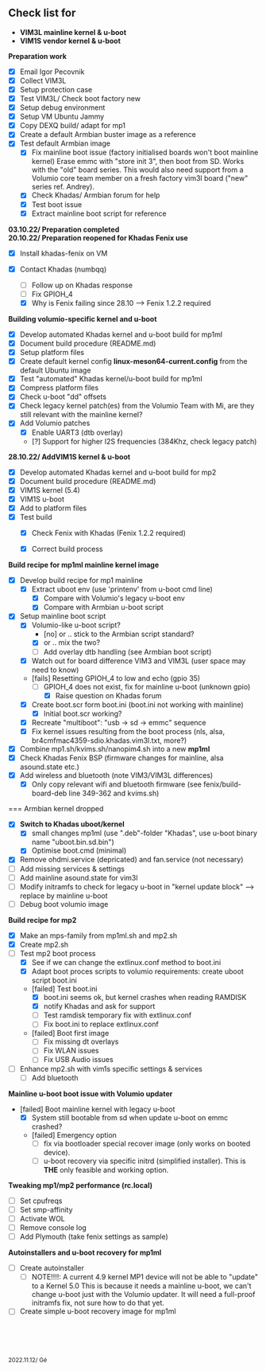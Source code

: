 ## Check list for 
* **VIM3L mainline kernel & u-boot**
* **VIM1S vendor kernel & u-boot**

**Preparation work** 
* [x] Email Igor Pecovnik
* [x] Collect VIM3L
* [x] Setup protection case
* [x] Test VIM3L/ Check boot factory new
* [x] Setup debug environment
* [x] Setup VM Ubuntu Jammy
* [x] Copy DEXQ build/ adapt for mp1
* [x] Create a default Armbian buster image as a reference
* [x] Test default Armbian image
    * [x] Fix mainline boot issue (factory initialised boards won't boot mainline kernel)
    Erase emmc with "store init 3", then boot from SD. Works with the "old" board series. 
    This would also need support from a Volumio core team member on a fresh factory vim3l board ("new" series ref. Andrey).
    * [x] Check Khadas/ Armbian forum for help
    * [x] Test boot issue
    * [x] Extract mainline boot script for reference  
  
**03.10.22/ Preparation completed**  
**20.10.22/ Preparation reopened for Khadas Fenix use**
* [x] Install khadas-fenix on VM

* [x] Contact Khadas (numbqq)
    * [ ] Follow up on Khadas response
    * [ ] Fix GPIOH_4  
    * [x] Why is Fenix failing since 28.10 --> Fenix 1.2.2 required

**Building volumio-specific kernel and u-boot**
* [x] Develop automated Khadas kernel and u-boot build for mp1ml
* [x] Document build procedure (README.md)
* [x] Setup platform files
* [x] Create default kernel config **linux-meson64-current.config** from the default Ubuntu image
* [x] Test "automated" Khadas kernel/u-boot build for mp1ml
* [x] Compress platform files
* [x] Check u-boot "dd" offsets
* [x] Check legacy kernel patch(es) from the Volumio Team with Mi, are they still relevant with the mainline kernel? 
* [x] Add Volumio patches
    * [x] Enable UART3 (dtb overlay)
    * [?] Support for higher I2S frequencies (384Khz, check legacy patch)


**28.10.22/ AddVIM1S kernel & u-boot**
* [x] Develop automated Khadas kernel and u-boot build for mp2
* [x] Document build procedure (README.md)
* [x] VIM1S kernel (5.4)
* [x] VIM1S u-boot
* [x] Add to platform files
* [x] Test build
    * [x] Check Fenix with Khadas (Fenix 1.2.2 required)
    * [x] Correct build process


**Build recipe for mp1ml mainline kernel image**
* [x] Develop build recipe for mp1 mainline
    * [x] Extract uboot env (use 'printenv' from u-boot cmd line)
        * [x] Compare with Volumio's legacy u-boot env 
        * [x] Compare with Armbian u-boot script   
* [x] Setup mainline boot script
    * [x] Volumio-like u-boot script? 
        * [no] or .. stick to the Armbian script standard?
        * [x] or .. mix the two?
        * [ ] Add overlay dtb handling (see Armbian boot script)
    * [x] Watch out for board difference VIM3 and VIM3L (user space may need to know)
    * [fails] Resetting GPIOH_4 to low and echo (gpio 35)  
        * [ ] GPIOH_4 does not exist, fix for mainline u-boot (unknown gpio)
            * [x] Raise question on Khadas forum
    * [x] Create boot.scr form boot.ini (boot.ini not working with mainline)
        * [x] Initial boot.scr working?
    * [x] Recreate "multiboot": "usb -> sd -> emmc" sequence 
    * [x] Fix kernel issues resulting from the boot process (nls, alsa, br4cmfmac4359-sdio.khadas.vim3l.txt, more?) 
* [x] Combine mp1.sh/kvims.sh/nanopim4.sh into a new **mp1ml**
* [x] Check Khadas Fenix BSP (firmware changes for mainline, alsa asound.state etc.)
* [x] Add wireless and bluetooth (note VIM3/VIM3L differences)
    * [x] Only copy relevant wifi and bluetooth firmware (see fenix/build-board-deb line 349-362 and kvims.sh)

=== Armbian kernel dropped
* [x] **Switch to Khadas uboot/kernel**
    * [x] small changes mp1ml (use ".deb"-folder "Khadas", use u-boot binary name "uboot.bin.sd.bin")
    * [x] Optimise boot.cmd (minimal)
* [x] Remove ohdmi.service (depricated) and fan.service (not necessary)
* [ ] Add missing services & settings
* [ ] Add mainline asound.state for vim3l
* [ ] Modify initramfs to check for legacy u-boot in "kernel update block" --> replace by mainline u-boot
* [ ] Debug boot volumio image

**Build recipe for mp2**
* [x] Make an mps-family from mp1ml.sh and mp2.sh
* [x] Create mp2.sh 
* [ ] Test mp2 boot process
    * [x] See if we can change the extlinux.conf method to boot.ini
    * [x] Adapt boot proces scripts to volumio requirements: create uboot script boot.ini
    * [failed] Test boot.ini
        * [x] boot.ini seems ok, but kernel crashes when reading RAMDISK
        * [x] notify Khadas and ask for support
        * [ ] Test ramdisk temporary fix with extlinux.conf
        * [ ] Fix boot.ini to replace extlinux.conf
    * [failed] Boot first image
        * [ ] Fix missing dt overlays
        * [ ] Fix WLAN issues
        * [ ] Fix USB Audio issues
* [ ] Enhance mp2.sh with vim1s specific settings & services
    * [ ] Add bluetooth 

**Mainline u-boot boot issue with Volumio updater**
* [failed] Boot mainline kernel with legacy u-boot
    * [x] System still bootable from sd when update u-boot on emmc crashed? 
    * [failed] Emergency option
        * [ ] fix via bootloader special recover image (only works on booted device).
        * [ ] u-boot recovery via specific initrd (simplified installer). This is **THE** only feasible and working option.

**Tweaking mp1/mp2 performance (rc.local)**
* [ ] Set cpufreqs
* [ ] Set smp-affinity
* [ ] Activate WOL
* [ ] Remove console log
* [ ] Add Plymouth (take fenix settings as sample)

**Autoinstallers and u-boot recovery for mp1ml**
* [ ] Create autoinstaller 
    * [ ] NOTE!!!!: A current 4.9 kernel MP1 device will not be able to "update" to a Kernel 5.0
    This is because it needs a mainline u-boot, we can't change u-boot just with the Volumio updater.
    It will need a full-proof initramfs fix, not sure how to do that yet.
* [ ] Create simple u-boot recovery image for mp1ml

<br />
<br />
<br />
<br />
<sub> 2022.11.12/ Gé

